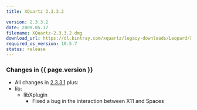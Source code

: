 ```yaml
---
title: XQuartz 2.3.3.2

version: 2.3.3.2
date: 2009.05.17
filename: XQuartz-2.3.3.2.dmg
download_url: https://dl.bintray.com/xquartz/legacy-downloads/Leopard/X11-2.3.3.2.dmg
required_os_version: 10.5.7
status: release
---
```


### Changes in {{ page.version }} ###
  * All changes in [2.3.3.1](XQuartz-2.3.3.1.html) plus:
  * lib:
    * libXplugin
      * Fixed a bug in the interaction between X11 and Spaces
